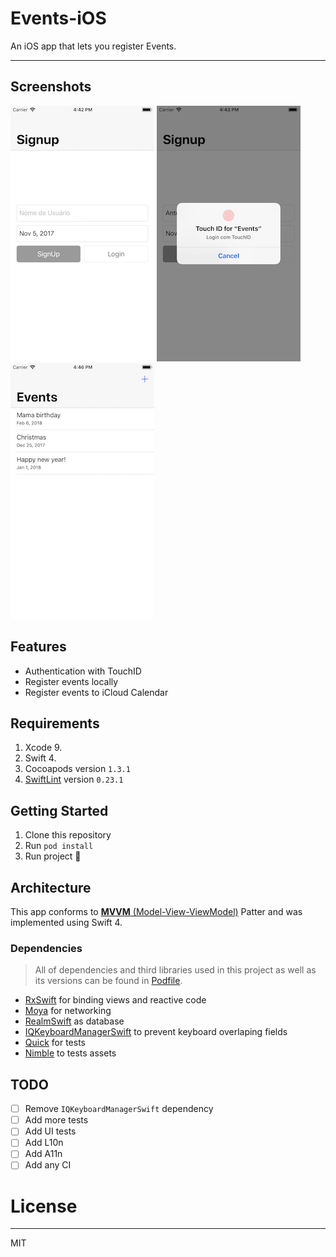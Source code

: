 # Events-iOS

An iOS app that lets you register Events.

---- 

## Screenshots 
 
![Signup](.github/signup.png) 
![Signup TouchID](.github/signup_touchid.png) 
![Events list](.github/events.png) 

## Features
- Authentication with TouchID
- Register events locally
- Register events to iCloud Calendar

## Requirements
1. Xcode 9.
2. Swift 4.
3. Cocoapods version `1.3.1`
4. [SwiftLint](https://github.com/realm/SwiftLint) version `0.23.1`

## Getting Started
1. Clone this repository
2. Run `pod install`
3. Run project 🎉

## Architecture

This app conforms to [**MVVM** (Model-View-ViewModel)](https://en.wikipedia.org/wiki/Model%E2%80%93view%E2%80%93viewmodel) Patter and was implemented using Swift 4.

### Dependencies
> All of dependencies and third libraries used in this project as well as its versions can be found in [Podfile](https://github.com/antonyalkmim/Events-iOS/blob/master/Podfile).

- [RxSwift](https://github.com/ReactiveX/RxSwift) for binding views and reactive code
- [Moya](https://github.com/Moya/Moya) for networking
- [RealmSwift](https://github.com/realm/realm-cocoa) as database
- [IQKeyboardManagerSwift](https://github.com/hackiftekhar/IQKeyboardManager) to prevent keyboard overlaping fields
- [Quick](https://github.com/Quick/Quick) for tests
- [Nimble](https://github.com/Quick/Nimble) to tests assets

## TODO

- [ ] Remove `IQKeyboardManagerSwift` dependency
- [ ] Add more tests
- [ ] Add UI tests
- [ ] Add L10n
- [ ] Add A11n
- [ ] Add any CI

# License
----

MIT
